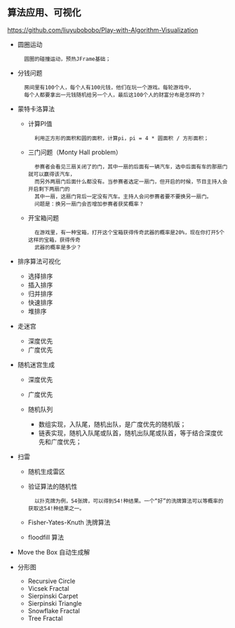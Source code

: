 ## 算法应用、可视化

https://github.com/liuyubobobo/Play-with-Algorithm-Visualization

- 圆圈运动

        圆圈的碰撞运动，预热JFrame基础；
        
- 分钱问题

        房间里有100个人，每个人有100元钱，他们在玩一个游戏。每轮游戏中，
        每个人都要拿出一元钱随机给另一个人，最后这100个人的财富分布是怎样的？

- 蒙特卡洛算法

    - 计算PI值
    
            利用正方形的面积和圆的面积，计算pi，pi = 4 * 圆面积 / 方形面积；

    - 三门问题（Monty Hall problem）

            参赛者会看见三扇关闭了的门，其中一扇的后面有一辆汽车，选中后面有车的那扇门就可以赢得该汽车，
            而另外两扇门后面什么都没有。当参赛者选定一扇门，但开启的时候，节目主持人会开启剩下两扇门的
            其中一扇，这扇门背后一定没有汽车。主持人会问参赛者要不要换另一扇门。
            问题是：换另一扇门会否增加参赛者获奖概率？
            
    - 开宝箱问题
    
            在游戏里，有一种宝箱，打开这个宝箱获得传奇武器的概率是20%，现在你打开5个这样的宝箱，获得传奇
            武器的概率是多少？
            
- 排序算法可视化

    - 选择排序
    - 插入排序
    - 归并排序
    - 快速排序
    - 堆排序
    
- 走迷宫

    - 深度优先
    - 广度优先
    
- 随机迷宫生成

    - 深度优先
    - 广度优先
    - 随机队列
    
        - 数组实现，入队尾，随机出队，是广度优先的随机版；
        - 链表实现，随机入队尾或队首，随机出队尾或队首，等于结合深度优先和广度优先；
        
- 扫雷

    - 随机生成雷区
    - 验证算法的随机性
    
            以扑克牌为例，54张牌，可以得到54!种结果。一个“好”的洗牌算法可以等概率的获取这54!种结果之一。
    
    - Fisher-Yates-Knuth 洗牌算法
    - floodfill 算法
    
- Move the Box 自动生成解

- 分形图

    - Recursive Circle
    - Vicsek Fractal
    - Sierpinski Carpet
    - Sierpinski Triangle
    - Snowflake Fractal
    - Tree Fractal